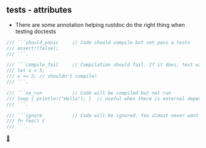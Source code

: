 ## tests - attributes

* There are some annotation helping rustdoc do the right thing when testing doctests

```rust
/// ```should_panic     // Code should compile but not pass a tests
/// assert!(false);
/// ```.

/// ```compile_fail     // Compilation should fail. If it does, test will fail
/// let x = 5;
/// x += 2; // shouldn't compile!
/// ```.

/// ```no_run           // Code will be compiled but not run
/// loop { println!("Hello"); }  // useful when there is external dependencies
/// ```.

/// ```ignore           // Code will be ignored. You almost never want that
/// fn foo() {
/// ```.
```

[📒](https://doc.rust-lang.org/rustdoc/documentation-tests.html#attributes)